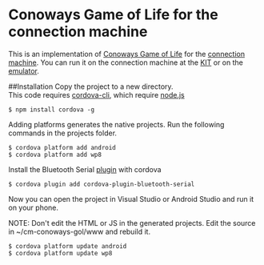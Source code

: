 # Conoways Game of Life for the connection machine

This is an implementation of [Conoways Game of Life](https://en.wikipedia.org/wiki/Conway%27s_Game_of_Life) for the [connection machine](https://en.wikipedia.org/wiki/Connection_Machine). 
You can run it on the connection machine at the [KIT](https://www.teco.kit.edu/cm/dev/) or on the [emulator](https://www.teco.kit.edu/cm/dev/#topic_5).

##Installation
Copy the project to a new directory.  
This code requires [cordova-cli](https://github.com/apache/cordova-cli), which require [node.js](http://nodejs.org)

    $ npm install cordova -g

Adding platforms generates the native projects. Run the following commands in the projects folder.

    $ cordova platform add android
    $ cordova platform add wp8

Install the Bluetooth Serial [plugin](https://github.com/don/BluetoothSerial) with cordova

    $ cordova plugin add cordova-plugin-bluetooth-serial

Now you can open the project in Visual Studio or Android Studio and run it on your phone.

NOTE: Don't edit the HTML or JS in the generated projects. Edit the source in ~/cm-conoways-gol/www and rebuild it.

    $ cordova platform update android
    $ cordova platform update wp8
